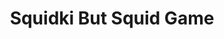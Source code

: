 ---
slug: squidki-but-squid-game
title: Squidki But Squid Game
description: "Squidki But Squid Game is an exciting online game. Play for free directly in your browser!"
icon: /images/new_mods/Sprunki But Squid Game.png
url: https://wowtbc.net/sprunkin/sprunki-squid-game/index.html
previewImage: /images/new_mods/Sprunki But Squid Game.png
type: new mods

# SEO配置
seo:
  title: "Squidki But Squid Game - Play Free Online Game | Fun Browser Games"
  description: "Squidki But Squid Game - Play this fun online game for free in your browser. No download required!"
  ogImage: "/images/new_mods/Sprunki But Squid Game.png"
  keywords: "squidki-but-squid-game, online game, browser game, free game, new mods game, play online"

videoUrls:
  - https://www.youtube.com/embed/example1
  - https://www.youtube.com/embed/example2

whyPlay:
  title: "Why Play Squidki But Squid Game?"
  items:
    - "Immersive Gameplay: Squidki But Squid Game offers an engaging and immersive gaming experience that will keep you entertained for hours"
    - "Challenging Levels: Test your skills with increasingly difficult challenges and obstacles"
    - "Beautiful Graphics: Enjoy stunning visuals and smooth animations that bring the game world to life"
    - "Regular Updates: New content and features are added regularly to keep the game fresh and exciting"
    - "Free to Play: Experience all the fun without spending a penny"
    - "Community Features: Connect with other players, share strategies, and compete for high scores"
    - "Cross-Platform: Play on any device with a web browser, no downloads required"

features:
  title: "Key Features of Squidki But Squid Game"
  image: "/images/new_mods/Sprunki But Squid Game.png"
  items:
    - "Intuitive Controls: Easy to learn controls make Squidki But Squid Game accessible for players of all skill levels"
    - "Multiple Game Modes: Enjoy various gameplay options that provide different challenges and experiences"
    - "Character Customization: Personalize your gaming experience with unique characters and items"
    - "Achievement System: Complete special tasks to earn rewards and recognition"
    - "Leaderboards: Compete with players worldwide and see who can achieve the highest scores"

characteristics:
  title: "Game Characteristics"
  image: "/images/new_mods/Sprunki But Squid Game.png"
  items:
    - "Genre: New mods game with elements of strategy and skill"
    - "Difficulty: Suitable for both casual gamers and those seeking a challenge"
    - "Play Time: Quick sessions or extended gameplay, depending on your preference"
    - "Art Style: Vibrant and engaging visuals that enhance the gaming experience"
    - "Sound Design: Immersive audio that complements the gameplay perfectly"

info: "Squidki But Squid Game is an exciting online game that offers players a unique and engaging gaming experience. With its intuitive controls, stunning visuals, and challenging gameplay, Squidki But Squid Game provides hours of entertainment for players of all ages and skill levels. Whether you're looking for a quick gaming session during a break or an extended play session, Squidki But Squid Game delivers an immersive experience that will keep you coming back for more. The game features multiple levels of increasing difficulty, ensuring that players are constantly challenged as they progress. With regular updates adding new content and features, Squidki But Squid Game remains fresh and exciting, providing endless entertainment options for its growing community of players."

howToPlayIntro: "Welcome to Squidki But Squid Game! This guide will walk you through the basics and help you master the game. Whether you're a beginner or looking to improve your skills, these tips and instructions will enhance your gaming experience."

howToPlaySteps:
  - title: "Getting Started"
    description: "Begin your Squidki But Squid Game adventure by familiarizing yourself with the controls. Use your keyboard or mouse to navigate through the game interface. The tutorial will guide you through the basic mechanics and help you understand the objectives."
  - title: "Understanding the Objectives"
    description: "In Squidki But Squid Game, your main goal is to progress through levels by completing specific objectives. Each level presents unique challenges that require different strategies and approaches."
  - title: "Mastering the Controls"
    description: "Practice using the controls to improve your precision and reaction time. Squidki But Squid Game requires quick reflexes and strategic thinking to overcome obstacles and defeat opponents."
  - title: "Utilizing Power-ups"
    description: "Collect power-ups throughout the game to enhance your abilities and overcome difficult challenges. Each power-up offers unique advantages that can be crucial for success."
  - title: "Developing Strategies"
    description: "As you progress in Squidki But Squid Game, develop effective strategies for different scenarios. Analyze patterns, anticipate challenges, and adapt your approach to maximize your performance."

faq:
  title: "Frequently Asked Questions about Squidki But Squid Game"
  items:
    - question: "Is Squidki But Squid Game free to play?"
      answer: "Yes, Squidki But Squid Game is completely free to play directly in your web browser. No downloads or purchases are required to enjoy the full game experience."
    - question: "Can I play Squidki But Squid Game on mobile devices?"
      answer: "Yes, Squidki But Squid Game is optimized for both desktop and mobile play. You can enjoy the game on any device with a web browser and internet connection."
    - question: "Are there any in-game purchases?"
      answer: "While Squidki But Squid Game is free to play, there may be optional in-game purchases available for cosmetic items or additional features that don't affect core gameplay."
    - question: "How often is Squidki But Squid Game updated?"
      answer: "The developers regularly update Squidki But Squid Game with new content, features, and improvements based on player feedback and game performance."
    - question: "Can I play Squidki But Squid Game offline?"
      answer: "Currently, Squidki But Squid Game requires an internet connection to play as it's a browser-based online game."
    - question: "Is Squidki But Squid Game suitable for children?"
      answer: "Yes, Squidki But Squid Game is designed to be family-friendly and suitable for players of all ages."
    - question: "How do I report bugs or issues?"
      answer: "If you encounter any problems while playing Squidki But Squid Game, you can report them through the game's support page or contact the developers directly through their website."
    - question: "Still Have Questions?"
      answer: "If you have additional questions about Squidki But Squid Game that aren't covered in this FAQ, please visit our support center or contact our customer service team for assistance."
---